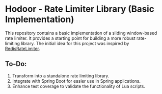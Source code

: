 # Hodoor - Rate Limiter Library (Basic Implementation)
This repository contains a basic implementation of a sliding window-based rate limiter. It provides a starting point for building a more robust rate-limiting library.  The initial idea for this project was inspired by [RedisRateLimiter](https://github.com/tangaiyun/RedisRateLimiter).

## To-Do:
1. Transform into a standalone rate limiting library.
2. Integrate with Spring Boot for easier use in Spring applications.
3. Enhance test coverage to validate the functionality of Lua scripts.
